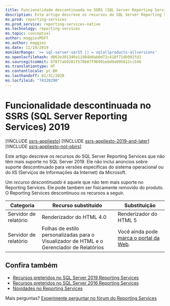 ```yaml
---
title: Funcionalidade descontinuada no SSRS (SQL Server Reporting Services) 2019
description: Este artigo descreve os recursos do SQL Server Reporting Services que não têm mais suporte no SQL Server 2019.
ms.prod: reporting-services
ms.prod_service: reporting-services-native
ms.technology: reporting-services
ms.topic: conceptual
author: maggiesMSFT
ms.author: maggies
ms.date: 11/19/2019
monikerRange: '>= sql-server-ver15 || = sqlallproducts-allversions'
ms.openlocfilehash: d062e301346e11984b0ab0d72c418f71db992fd2
ms.sourcegitcommit: b78f7ab9281f570b87f96991ebd9a095812cc546
ms.translationtype: HT
ms.contentlocale: pt-BR
ms.lasthandoff: 01/31/2020
ms.locfileid: "74320290"
---
```

# <a name="discontinued-functionality-in-sql-server-2019-reporting-services-ssrs"></a>Funcionalidade descontinuada no SSRS (SQL Server Reporting Services) 2019

[!INCLUDE [ssrs-appliesto](../includes/ssrs-appliesto.md)] [!INCLUDE [ssrs-appliesto-2019-and-later](../includes/ssrs-appliesto-2019-and-later.md)] [!INCLUDE [ssrs-appliesto-not-pbirs](../includes/ssrs-appliesto-not-pbirs.md)]

Este artigo descreve os recursos do SQL Server Reporting Services que não têm mais suporte no SQL Server 2019. Ele não inclui anúncios sobre suporte descontinuado para versões específicas do sistema operacional ou do IIS (Serviços de Informações da Internet) da Microsoft.

Um _recurso descontinuado_ é aquele que não tem mais suporte no Reporting Services. Ele pode também ser fisicamente removido do produto. O Reporting Services descontinuou os recursos a seguir.

| Categoria | Recurso substituído | Substituição |
| --- | --- | --- |
| Servidor de relatório | Renderizador do HTML 4.0 | Renderizador do HTML 5 |
| Servidor de relatório | Folhas de estilo personalizadas para o Visualizador de HTML e o Gerenciador de Relatórios | Você ainda pode [marca o portal da Web](branding-the-web-portal.md). |

## <a name="see-also"></a>Confira também

- [Recursos preteridos no SQL Server 2019 Reporting Services](deprecated-features-sql-server-2019-reporting-services-ssrs.md)
- [Recursos preteridos no SQL Server 2016 Reporting Services](deprecated-features-sql-server-2017-reporting-services-ssrs.md)  
- [Novidades no Reporting Services](../reporting-services/what-s-new-in-sql-server-reporting-services-ssrs.md)  

Mais perguntas? [Experimente perguntar no fórum do Reporting Services](https://go.microsoft.com/fwlink/?LinkId=620231)
